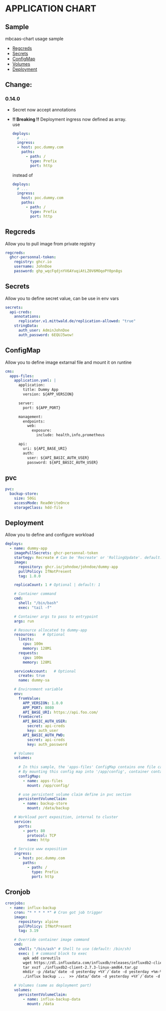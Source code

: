 
# APPLICATION CHART

## Sample

mbcaas-chart usage sample

- [Regcreds](#regcreds)
- [Secrets](#secrets)
- [ConfigMap](#configmap)
- [Volumes](#pvc)
- [Deployment](#deployment)

## Change:

### 0.14.0
  - Secret now accept annotations
  - **!! Breaking !!** Deployment ingress now defined as array.  
    use  

    ```yaml
    deploys:
      # ...
      ingress:
      - host: poc.dummy.com
        paths:
          - path: /
            type: Prefix
            port: http
    ```

    instead of  
    
    ```yaml
    deploys:
      # ...
      ingress:
        host: poc.dummy.com
        paths:
          - path: /
            type: Prefix
            port: http
    ```

## Regcreds

Allow you to pull image from private registry

```yaml
regcreds:
  ghcr-personnal-token:
    registry: ghcr.io
    username: JohnDoe
    password: ghp_wqcFqdjnYV6AYuqiAtLZ0V6MOqoPY0pn8gs
```

## Secrets

Allow you to define secret value, can be use in env vars

```yaml
secrets:
  api-creds:
    annotations:
      replicator.v1.mittwald.de/replication-allowed: "true"
    stringData:
      auth_user: AdminJohnDoe
      auth_password: 6EQUJ5wow!
```

## ConfigMap

Allow you to define image extarnal file and mount it on runtine

```yaml
cms:
  apps-files:
    application.yaml: |
      application:
        title: Dummy App
        version: ${APP_VERSION}

      server:
        port: ${APP_PORT}

      management:
        endpoints:
          web:
            exposure:
              include: health,info,prometheus

      api:
        uri: ${API_BASE_URI}
        auth:
          user: ${API_BASIC_AUTH_USER}
          password: ${API_BASIC_AUTH_USER}
```

## pvc

```yaml
pvc:
  backup-store:
    size: 50Gi
    accessMode: ReadWriteOnce
    storageClass: hdd-file
```

## Deployment

Allow you to define and configure workload

```yaml
deploys:
  - name: dummy-app
    imagePullSecrets: ghcr-personnal-token
    startegy: Recreate # Can be 'Recreate' or 'RollingUpdate'. default: 'Recreate'. nb: RollingUpdate may not be possible if namespace quota do not permit to create a new pod
    image:
      repository: ghcr.io/johndoe/johndoe/dummy-app
      pullPolicy: IfNotPresent
      tag: 1.0.0

    replicaCount: 1 # Optional | default: 1

    # Container command
    cmd:
      shell: "/bin/bash"
      exec: "tail -f"

    # Container args to pass to entrypoint
    args: run

    # Resource allocated to dummy-app
    resources:   # Optional
      limits:
        cpu: 100m
        memory: 128Mi
      requests:
        cpu: 100m
        memory: 128Mi

    serviceAccount:   # Optional
      create: true
      name: dummy-sa

    # Environment variable
    env:
      fromValue:
        APP_VERSION: 1.0.0
        APP_PORT: 8080
        API_BASE_URI: https://api.foo.com/
      fromSecret:
        API_BASIC_AUTH_USER:
          secret: api-creds
          key: auth_user
        API_BASIC_AUTH_PWD:
          secret: api-creds
          key: auth_password

    # Volumes
    volumes:
  
      # In this sample, the 'apps-files' ConfigMap contains one file called 'application.yaml'.
      # By mounting this config map into '/app/config', container contains at runtime a file '/app/config/application.yaml'
      configMap:
        - name: apps-files
          mount: /app/config/

      # use persistent volume claim define in pvc section
      persistentVolumeClaim:
        - name: backup-store
          mount: /data/backup

    # Workload port exposition, internal to cluster 
    service:
      ports:
        - port: 80
          protocol: TCP
          name: http

    # Service www exposition
    ingress:
      - host: poc.dummy.com
        paths:
          - path: /
            type: Prefix
            port: http
```


## Cronjob

```yaml
cronjobs:
  - name: influx-backup
    cron: "* * * * *" # Cron got job trigger
    image:
      repository: alpine
      pullPolicy: IfNotPresent
      tag: 3.19

    # Override container image command
    cmd: 
      shell: "/bin/ash" # Shell to use (default: /bin/sh)
      exec: | # command block to exec
        apk add coreutils
        wget https://dl.influxdata.com/influxdb/releases/influxdb2-client-2.7.3-linux-amd64.tar.gz
        tar xvzf ./influxdb2-client-2.7.3-linux-amd64.tar.gz
        mkdir -p /data/`date -d yesterday +%Y`/`date -d yesterday +%m-%B`
        ./influx backup ...  >> /data/`date -d yesterday +%Y`/`date -d yesterday +%m-%B`/`date -d yesterday +%d-%A`.csv

    # Volumes (same as deployment part)
    volumes:
      persistentVolumeClaim:
        - name: influx-backup-data
          mount: /data
```
